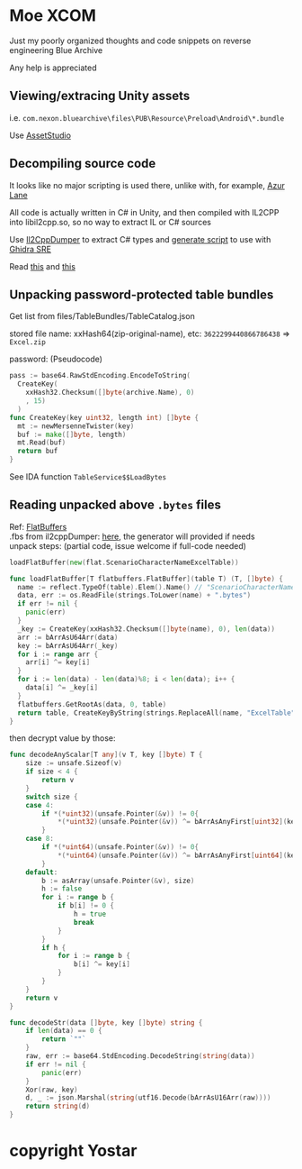 # Moe XCOM

Just my poorly organized thoughts and code snippets on reverse engineering Blue Archive

Any help is appreciated

## Viewing/extracing Unity assets

i.e. `com.nexon.bluearchive\files\PUB\Resource\Preload\Android\*.bundle`

Use [AssetStudio](https://github.com/Perfare/AssetStudio)

## Decompiling source code

It looks like no major scripting is used there, unlike with, for example, [Azur Lane](https://github.com/Dimbreath/AzurLaneData)

All code is actually written in C# in Unity, and then compiled with IL2CPP into libil2cpp.so, so no way to extract IL or C# sources

Use [Il2CppDumper](https://github.com/Perfare/Il2CppDumper) to extract C# types and [generate script](https://github.com/djkaty/Il2CppInspector/blob/master/README.md#adding-metadata-to-your-ghidra-workflow) to use with [Ghidra SRE](https://github.com/NationalSecurityAgency/ghidra)

Read [this](https://katyscode.wordpress.com/2020/06/24/il2cpp-part-1/) and [this](https://katyscode.wordpress.com/2020/12/27/il2cpp-part-2/)

## Unpacking password-protected table bundles

Get list from files/TableBundles/TableCatalog.json

stored file name: xxHash64(zip-original-name), etc: `3622299440866786438` => `Excel.zip`

password: (Pseudocode)
```go
pass := base64.RawStdEncoding.EncodeToString(
  CreateKey(
    xxHash32.Checksum([]byte(archive.Name), 0)
    , 15)
  )
func CreateKey(key uint32, length int) []byte {
  mt := newMersenneTwister(key)
  buf := make([]byte, length)
  mt.Read(buf)
  return buf
}
```

See IDA function `TableService$$LoadBytes`

## Reading unpacked above `.bytes` files

Ref: [FlatBuffers](https://google.github.io/flatbuffers)  
.fbs from il2cppDumper: [here](unpack.fbs), the generator will provided if needs  
unpack steps: (partial code, issue welcome if full-code needed)  
```go
loadFlatBuffer(new(flat.ScenarioCharacterNameExcelTable))

func loadFlatBuffer[T flatbuffers.FlatBuffer](table T) (T, []byte) {
  name := reflect.TypeOf(table).Elem().Name() // "ScenarioCharacterNameExcelTable"
  data, err := os.ReadFile(strings.ToLower(name) + ".bytes")
  if err != nil {
    panic(err)
  }
  _key := CreateKey(xxHash32.Checksum([]byte(name), 0), len(data))
  arr := bArrAsU64Arr(data)
  key := bArrAsU64Arr(_key)
  for i := range arr {
    arr[i] ^= key[i]
  }
  for i := len(data) - len(data)%8; i < len(data); i++ {
    data[i] ^= _key[i]
  }
  flatbuffers.GetRootAs(data, 0, table)
  return table, CreateKeyByString(strings.ReplaceAll(name, "ExcelTable", ""), 8)
}
```
then decrypt value by those:
```go
func decodeAnyScalar[T any](v T, key []byte) T {
	size := unsafe.Sizeof(v)
	if size < 4 {
		return v
	}
	switch size {
	case 4:
		if *(*uint32)(unsafe.Pointer(&v)) != 0{
			*(*uint32)(unsafe.Pointer(&v)) ^= bArrAsAnyFirst[uint32](key)
		}
	case 8:
		if *(*uint64)(unsafe.Pointer(&v)) != 0{
			*(*uint64)(unsafe.Pointer(&v)) ^= bArrAsAnyFirst[uint64](key)
		}
	default:
		b := asArray(unsafe.Pointer(&v), size)
		h := false
		for i := range b {
			if b[i] != 0 {
				h = true
				break
			}
		}
		if h {
			for i := range b {
				b[i] ^= key[i]
			}
		}
	}
	return v
}

func decodeStr(data []byte, key []byte) string {
	if len(data) == 0 {
		return `""`
	}
	raw, err := base64.StdEncoding.DecodeString(string(data))
	if err != nil {
		panic(err)
	}
	Xor(raw, key)
	d, _ := json.Marshal(string(utf16.Decode(bArrAsU16Arr(raw))))
	return string(d)
}
```


# copyright Yostar
